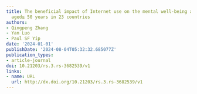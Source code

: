 ```yaml
---
title: The beneficial impact of Internet use on the mental well-being among adults
  aged≥ 50 years in 23 countries
authors:
- Qingpeng Zhang
- Yan Luo
- Paul SF Yip
date: '2024-01-01'
publishDate: '2024-08-04T05:32:32.685077Z'
publication_types:
- article-journal
doi: 10.21203/rs.3.rs-3682539/v1
links:
- name: URL
  url: http://dx.doi.org/10.21203/rs.3.rs-3682539/v1
---
```

